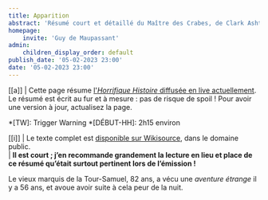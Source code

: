 ```yaml
---
title: Apparition
abstract: 'Résumé court et détaillé du Maître des Crabes, de Clark Ashton Smith !'
homepage:
    invite: 'Guy de Maupassant'
admin:
    children_display_order: default
publish_date: '05-02-2023 23:00'
date: '05-02-2023 23:00'
---
```


[[a]]
| Cette page résume [l'_Horrifique Histoire_ diffusée en live actuellement](https://www.twitch.tv/vchabrette). Le résumé est écrit au fur et à mesure : pas de risque de spoil ! Pour avoir une version à jour, actualisez la page.

*[TW]: Trigger Warning
*[DÉBUT-HH]: 2h15 environ

[[i]]
| Le texte complet est [disponible sur Wikisource](https://fr.wikisource.org/wiki/Clair_de_lune_(recueil,_1884)/Apparition), dans le domaine public.  
| **Il est court ; j’en recommande grandement la lecture en lieu et place de ce résumé qu’était surtout pertinent lors de l’émission !**

Le vieux marquis de la Tour-Samuel, 82 ans, a vécu une _aventure étrange_ il y a 56 ans, et avoue avoir suite à cela peur de la nuit.